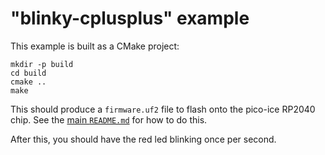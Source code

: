 "blinky-cplusplus" example
==========================
This example is built as a CMake project:

```
mkdir -p build
cd build
cmake ..
make
```

This should produce a `firmware.uf2` file to flash onto the pico-ice RP2040 chip.
See the [main `README.md`](../../README.md) for how to do this.

After this, you should have the red led blinking once per second.
